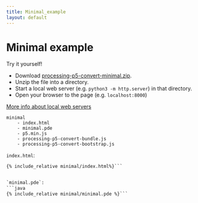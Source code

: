 ```yaml
---
title: Minimal_example
layout: default 
---
```


<script src="{{ site.baseurl }}/p5/p5.min.js"></script>
<script src="{{ site.baseurl }}/js/processing-p5-convert-bundle.js"></script>
<script src="{{ site.baseurl }}/js/processing-p5-convert-bootstrap.js"></script>

# Minimal example


Try it yourself!
- Download [processing-p5-convert-minimal.zip](https://github.com/dkessner/processing-p5-convert/releases/download/v1.0-alpha.1/processing-p5-convert-minimal.zip).
- Unzip the file into a directory.
- Start a local web server (e.g. `python3 -m http.server`) in that directory.
- Open your browser to the page (e.g. `localhost:8000`)

[More info about local web servers](https://developer.mozilla.org/en-US/docs/Learn/Common_questions/set_up_a_local_testing_server)

<main id="ppconvert" src="minimal/minimal.pde"></main>


```
minimal
    - index.html
    - minimal.pde
    - p5.min.js
    - processing-p5-convert-bundle.js
    - processing-p5-convert-bootstrap.js
```

`index.html`:
```html
{% include_relative minimal/index.html%}```


`minimal.pde`:
```java
{% include_relative minimal/minimal.pde %}```



